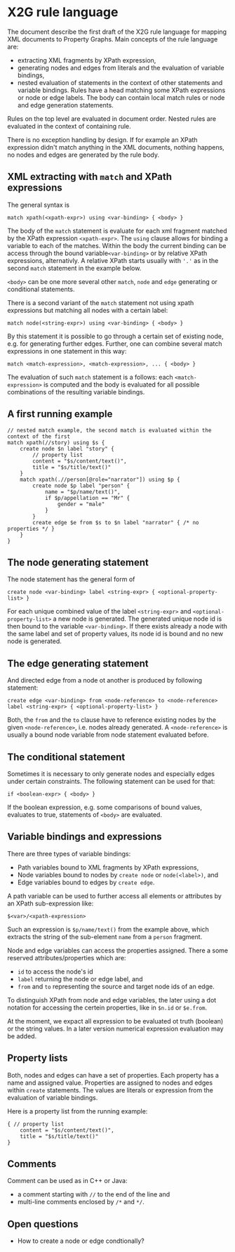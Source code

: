 # X2G rule language

The document describe the first draft of the X2G rule language for mapping XML documents to Property Graphs.  Main concepts of the rule language are:
* extracting XML fragments by XPath expression,
* generating nodes and edges from literals and the evaluation of variable bindings,
* nested evaluation of statements in the context of other statements and variable bindings.
Rules have a head matching some XPath expressions or node or edge labels.  The body can contain local match rules or node and edge generation statements.

Rules on the top level are evaluated in document order.  Nested rules are evaluated in the context of containing rule.
  
There is no exception handling by design.  If for example an XPath expression didn't match anything in the XML documents, nothing happens, no nodes and edges are generated by the rule body.

## XML extracting with `match` and XPath expressions

The general syntax is

`match xpath(<xpath-expr>) using <var-binding> { <body> }`

The body of the `match` statement is evaluate for each xml fragment matched by the XPath expression `<xpath-expr>`.  The `using` clause allows for binding a variable to each of the matches.  Within the body the current binding can be access through the bound variable`<var-binding>` or by relative XPath expressions, alternativly.  A relative XPath starts usually with `'.'` as in the second `match` statement in the example below.

`<body>` can be one more several other `match`, `node` and `edge` generating or conditional statements.

There is a second variant of the `match` statement not using xpath expressions but matching all nodes with a certain label:

`match node(<string-expr>) using <var-binding> { <body> }`

By this statement it is possible to go through a certain set of existing node, e.g. for generating further edges.  Further, one can combine several match expressions in one statement in this way:

`match <match-expression>, <match-expression>, ... { <body> }`

The evaluation of such `match` statement is a follows: each `<match-expression>` is computed and the body is evaluated for all possible combinations of the resulting variable bindings.

## A first running example

```
// nested match example, the second match is evaluated within the context of the first
match xpath(//story) using $s {
    create node $n label "story" {
        // property list
        content = "$s/content/text()",
        title = "$s/title/text()"
    }
    match xpath(.//person[@role="narrator"]) using $p {
        create node $p label "person" {
            name = "$p/name/text()",
            if $p/appellation == "Mr" {
                gender = "male"
            }
        }
        create edge $e from $s to $n label "narrator" { /* no properties */ }
    }
}
```

## The node generating statement

The node statement has the general form of

`create node <var-binding> label <string-expr> { <optional-property-list> }`

For each unique combined value of the label `<string-expr>` and `<optional-property-list>` a new node is generated.  The generated unique node id is then bound to the variable `<var-binding>`.  If there exists already a node with the same label and set of property values, its node id is bound and no new node is generated.

## The edge generating statement

And directed edge from a node ot another is produced by following statement:

`create edge <var-binding> from <node-reference> to <node-reference> label <string-expr> { <optional-property-list> }`

Both, the `from` and the `to` clause have to reference existing nodes by the given `<node-reference>`, i.e. nodes already generated.  A `<node-reference>` is usually a bound node variable from node statement evaluated before.

## The conditional statement

Sometimes it is necessary to only generate nodes and especially edges under certain constraints.  The following statement can be used for that:

`if <boolean-expr> { <body> }`

If the boolean expression, e.g. some comparisons of bound values, evaluates to true, statements of `<body>` are evaluated.

## Variable bindings and expressions

There are three types of variable bindings:

* Path variables bound to XML fragments by XPath expressions,
* Node variables bound to nodes by `create node` or `node(<label>)`, and
* Edge variables bound to edges by `create edge`.

A path variable can be used to further access all elements or attributes by an XPath sub-expression like:

`$<var>/<xpath-expression>`

Such an expression is `$p/name/text()` from the example above, which extracts the string of the sub-element `name` from a `person` fragment.

Node and edge variables can access the properties assigned. There a some reserved attributes/properties which are:
* `id` to access the node's id
* `label` returning the node or edge label, and
* `from` and `to` representing the source and target node ids of an edge.

To distinguish XPath from node and edge variables, the later using a dot notation for accessing the certein properties, like in `$n.id` or `$e.from`.

At the moment, we expact all expression to be evaluated ot truth (boolean) or the string values.  In a later version numerical expression evaluation may be added.

## Property lists

Both, nodes and edges can have a set of properties.  Each property has a name and assigned value.  Properties are assigned to nodes and edges within `create` statements.  The values are literals or expression from the evaluation of variable bindings.

Here is a property list from the running example:
```
{ // property list
    content = "$s/content/text()",
    title = "$s/title/text()"
}
```

## Comments

Comment can be used as in C++ or Java:
* a comment starting with `//` to the end of the line and
* multi-line comments enclosed by `/*` and `*/`.

## Open questions
* How to create a node or edge condtionally?
